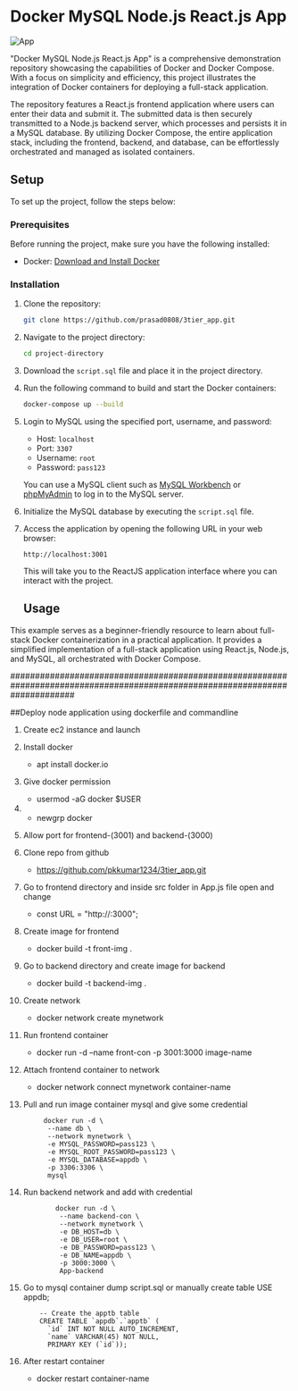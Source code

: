 # Docker MySQL Node.js React.js App

![App](https://github.com/prasad0808/3tier_app/blob/main/App.png)

"Docker MySQL Node.js React.js App" is a comprehensive demonstration repository showcasing the capabilities of Docker and Docker Compose. With a focus on simplicity and efficiency, this project illustrates the integration of Docker containers for deploying a full-stack application.

The repository features a React.js frontend application where users can enter their data and submit it. The submitted data is then securely transmitted to a Node.js backend server, which processes and persists it in a MySQL database. By utilizing Docker Compose, the entire application stack, including the frontend, backend, and database, can be effortlessly orchestrated and managed as isolated containers.

## Setup

To set up the project, follow the steps below:

### Prerequisites

Before running the project, make sure you have the following installed:

- Docker: [Download and Install Docker](https://docs.docker.com/get-docker/)

### Installation

1. Clone the repository:

   ```bash
   git clone https://github.com/prasad0808/3tier_app.git
   ```

2. Navigate to the project directory:

   ```bash
   cd project-directory
   ```

3. Download the `script.sql` file and place it in the project directory.

4. Run the following command to build and start the Docker containers:

   ```bash
   docker-compose up --build
   ```

5. Login to MySQL using the specified port, username, and password:

   - Host: `localhost`
   - Port: `3307`
   - Username: `root`
   - Password: `pass123`

   You can use a MySQL client such as [MySQL Workbench](https://www.mysql.com/products/workbench/) or [phpMyAdmin](https://www.phpmyadmin.net/) to log in to the MySQL server.

6. Initialize the MySQL database by executing the `script.sql` file.

7. Access the application by opening the following URL in your web browser:

   ```
   http://localhost:3001
   ```

   This will take you to the ReactJS application interface where you can interact with the project.

   ## Usage

This example serves as a beginner-friendly resource to learn about full-stack Docker containerization in a practical application. It provides a simplified implementation of a full-stack application using React.js, Node.js, and MySQL, all orchestrated with Docker Compose.


#############################################################################################################################

##Deploy node application using dockerfile and commandline

1. Create ec2 instance and launch
2. Install docker
     - apt install docker.io 
4. Give docker permission
     - usermod -aG docker $USER
6. - newgrp docker
4. Allow port for frontend-(3001) and backend-(3000)
5. Clone repo from github
    - https://github.com/pkkumar1234/3tier_app.git
7. Go to frontend directory and inside src folder in App.js file open and change
   
    - const URL = "http://<your-ip-address>:3000";
   
8. Create image for frontend
     - docker build -t front-img .
10. Go to backend directory and create image for backend
      - docker build -t backend-img . 
12. Create network
      - docker network create mynetwork 
14. Run frontend container
      - docker run -d –name front-con -p 3001:3000 image-name 
16. Attach frontend container to network
      - docker network connect mynetwork container-name
18. Pull and run image container mysql and give some credential
    
             docker run -d \
              --name db \
              --network mynetwork \
              -e MYSQL_PASSWORD=pass123 \
              -e MYSQL_ROOT_PASSWORD=pass123 \
              -e MYSQL_DATABASE=appdb \
              -p 3306:3306 \
              mysql
    
19. Run backend network and add with credential
    
                docker run -d \
                 --name backend-con \
                 --network mynetwork \
                 -e DB_HOST=db \
                 -e DB_USER=root \
                 -e DB_PASSWORD=pass123 \
                 -e DB_NAME=appdb \
                 -p 3000:3000 \
                 App-backend
    
14. Go to mysql container dump script.sql or manually create table
            USE appdb;
            
            -- Create the apptb table
            CREATE TABLE `appdb`.`apptb` (
              `id` INT NOT NULL AUTO_INCREMENT,
              `name` VARCHAR(45) NOT NULL,
              PRIMARY KEY (`id`));

15. After restart container
    - docker restart container-name 

   

